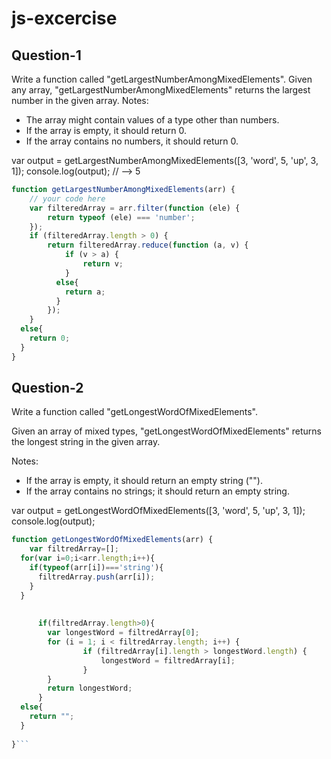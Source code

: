 # js-excercise
## Question-1
Write a function called "getLargestNumberAmongMixedElements". 
Given any array, "getLargestNumberAmongMixedElements" returns the largest number in the given array.
Notes:
* The array might contain values of a type other than numbers.
* If the array is empty, it should return 0.
* If the array contains no numbers, it should return 0.

var output = getLargestNumberAmongMixedElements([3, 'word', 5, 'up', 3, 1]);
console.log(output); // --> 5
```js
function getLargestNumberAmongMixedElements(arr) {
    // your code here
    var filteredArray = arr.filter(function (ele) {
        return typeof (ele) === 'number';
    });
    if (filteredArray.length > 0) {
        return filteredArray.reduce(function (a, v) {
            if (v > a) {
                return v;
            }
          else{
            return a;
          }
        });
    }
  else{
    return 0;
  }
}
```
## Question-2

Write a function called "getLongestWordOfMixedElements".

Given an array of mixed types, "getLongestWordOfMixedElements" returns the longest string in the given array.

Notes:
* If the array is empty, it should return an empty string (""). 
* If the array contains no strings; it should return an empty string.

var output = getLongestWordOfMixedElements([3, 'word', 5, 'up', 3, 1]);
console.log(output);
```js
function getLongestWordOfMixedElements(arr) {
    var filtredArray=[];
  for(var i=0;i<arr.length;i++){
    if(typeof(arr[i])==='string'){
      filtredArray.push(arr[i]);
    }
  }
   
    
      if(filtredArray.length>0){
        var longestWord = filtredArray[0];
        for (i = 1; i < filtredArray.length; i++) {
                if (filtredArray[i].length > longestWord.length) {
                    longestWord = filtredArray[i];
                }
        }
        return longestWord;
      }
  else{
    return "";
  }
    
}```

